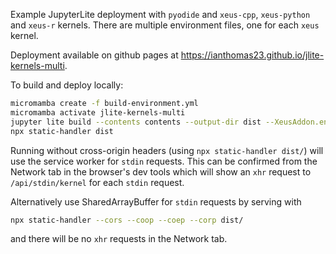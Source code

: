 Example JupyterLite deployment with `pyodide` and `xeus-cpp`, `xeus-python` and `xeus-r` kernels.
There are multiple environment files, one for each `xeus` kernel.

Deployment available on github pages at https://ianthomas23.github.io/jlite-kernels-multi.

To build and deploy locally:

```bash
micromamba create -f build-environment.yml
micromamba activate jlite-kernels-multi
jupyter lite build --contents contents --output-dir dist --XeusAddon.environment_file=env-cpp.yml --XeusAddon.environment_file=env-python.yml --XeusAddon.environment_file=env-r.yml
npx static-handler dist
```

Running without cross-origin headers (using `npx static-handler dist/`) will use the
service worker for `stdin` requests. This can be confirmed from the Network tab in the
browser's dev tools which will show an `xhr` request to `/api/stdin/kernel` for each
`stdin` request.

Alternatively use SharedArrayBuffer for `stdin` requests by serving with
```bash
npx static-handler --cors --coop --coep --corp dist/
```
and there will be no `xhr` requests in the Network tab.
